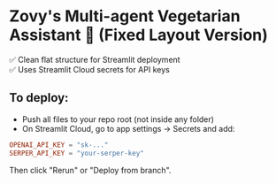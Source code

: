 # Zovy's Multi-agent Vegetarian Assistant 🤖 (Fixed Layout Version)

✅ Clean flat structure for Streamlit deployment  
✅ Uses Streamlit Cloud secrets for API keys

## To deploy:
- Push all files to your repo root (not inside any folder)
- On Streamlit Cloud, go to app settings → Secrets and add:

```toml
OPENAI_API_KEY = "sk-..."
SERPER_API_KEY = "your-serper-key"
```

Then click "Rerun" or "Deploy from branch".
